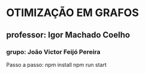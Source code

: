# OTIMIZAÇÃO EM GRAFOS
## professor: Igor Machado Coelho
### grupo: João Victor Feijó Pereira
Passo a passo:
npm install
npm run start
